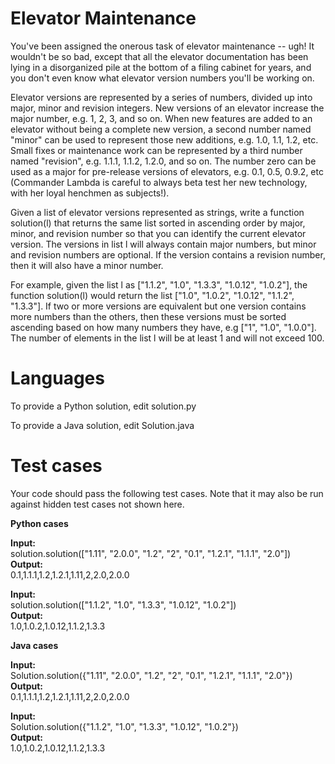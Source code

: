 # Elevator Maintenance
You've been assigned the onerous task of elevator maintenance -- ugh! It wouldn't be so bad, except that all the elevator documentation has been lying in a disorganized pile at the bottom of a filing cabinet for years, and you don't even know what elevator version numbers you'll be working on.

Elevator versions are represented by a series of numbers, divided up into major, minor and revision integers. New versions of an elevator increase the major number, e.g. 1, 2, 3, and so on. When new features are added to an elevator without being a complete new version, a second number named "minor" can be used to represent those new additions, e.g. 1.0, 1.1, 1.2, etc. Small fixes or maintenance work can be represented by a third number named "revision", e.g. 1.1.1, 1.1.2, 1.2.0, and so on. The number zero can be used as a major for pre-release versions of elevators, e.g. 0.1, 0.5, 0.9.2, etc (Commander Lambda is careful to always beta test her new technology, with her loyal henchmen as subjects!).

Given a list of elevator versions represented as strings, write a function solution(l) that returns the same list sorted in ascending order by major, minor, and revision number so that you can identify the current elevator version. The versions in list l will always contain major numbers, but minor and revision numbers are optional. If the version contains a revision number, then it will also have a minor number.

For example, given the list l as ["1.1.2", "1.0", "1.3.3", "1.0.12", "1.0.2"], the function solution(l) would return the list ["1.0", "1.0.2", "1.0.12", "1.1.2", "1.3.3"]. If two or more versions are equivalent but one version contains more numbers than the others, then these versions must be sorted ascending based on how many numbers they have, e.g ["1", "1.0", "1.0.0"]. The number of elements in the list l will be at least 1 and will not exceed 100.

Languages
=========

To provide a Python solution, edit solution.py 

To provide a Java solution, edit Solution.java

Test cases
==========
Your code should pass the following test cases.
Note that it may also be run against hidden test cases not shown here.

**Python cases**

**Input:**  
solution.solution(["1.11", "2.0.0", "1.2", "2", "0.1", "1.2.1", "1.1.1", "2.0"])  
**Output:**  
    0.1,1.1.1,1.2,1.2.1,1.11,2,2.0,2.0.0

**Input:**  
solution.solution(["1.1.2", "1.0", "1.3.3", "1.0.12", "1.0.2"])  
**Output:**  
    1.0,1.0.2,1.0.12,1.1.2,1.3.3

**Java cases**

**Input:**  
Solution.solution({"1.11", "2.0.0", "1.2", "2", "0.1", "1.2.1", "1.1.1", "2.0"})  
**Output:**  
    0.1,1.1.1,1.2,1.2.1,1.11,2,2.0,2.0.0

**Input:**  
Solution.solution({"1.1.2", "1.0", "1.3.3", "1.0.12", "1.0.2"})  
**Output:**  
    1.0,1.0.2,1.0.12,1.1.2,1.3.3
